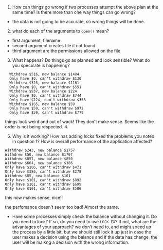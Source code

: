 1.  How can things go wrong if two processes attempt the above plan at the same time? Is there more than one way things can go wrong?

* the data is not going to be accurate, so wrong things will be done.

2.  what do each of the arguments to `open()` mean?

* first argument, filename
* second argument creates file if not found
* third argument are the permissions allowed on the file

3.  What happens? Do things go as planned and look
    sensible? What do you speculate is happening?

```
  Withdrew $516, new balance $1484
  Only have $0, can't withdraw $130
  Withdrew $323, new balance $1161
  Only have $0, can't withdraw $551
  Withdrew $937, new balance $224
  Only have $0, can't withdraw $744
  Only have $224, can't withdraw $358
  Withdrew $165, new balance $59
  Only have $59, can't withdraw $972
  Only have $59, can't withdraw $779
```

things look weird and out of wack! They don't make sense. Seems like the order is not being respected. 4.

5.  Why is it working? How has adding locks fixed the
    problems you noted in question 1? How is overall performance of the
    application affected?

```
Withdrew $243, new balance $1757
Withdrew $50, new balance $1707
Withdrew $857, new balance $850
Withdrew $664, new balance $186
Only have $186, can't withdraw $471
Only have $186, can't withdraw $278
Withdrew $85, new balance $101
Only have $101, can't withdraw $892
Only have $101, can't withdraw $699
Only have $101, can't withdraw $506
```

this now makes sense, nice!!

the perfomance doesn't seem too bad! Almost the same.

* Have some processes simply check the balance without changing it. Do you need to lock? If so, do you need to use `LOCK_EX`? If not, what are the advantages of your approach? we don't need to, and might speed up the process by a little bit, but we should still lock it up just in case the user makes a decision using the balance and if the data has change, the user will be maikng a decision with the wrong information.
